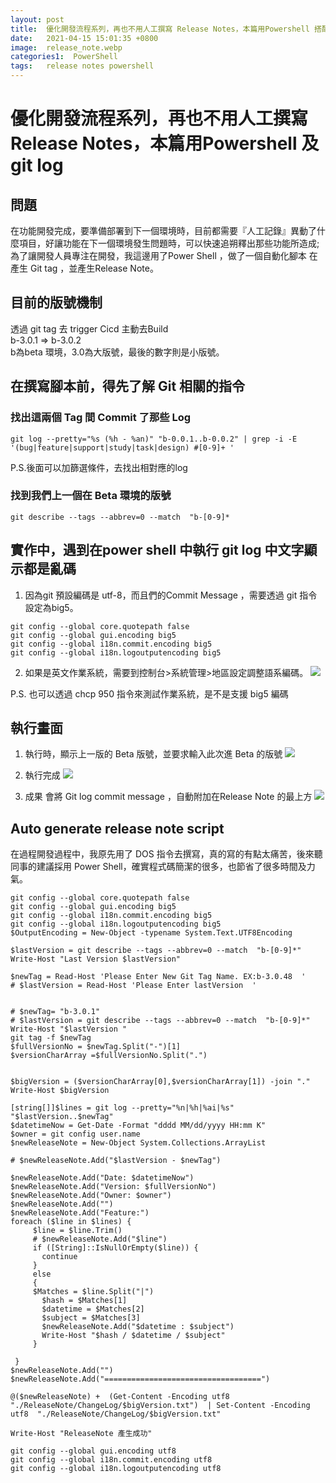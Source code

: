 ```yaml
---
layout: post
title:  優化開發流程系列，再也不用人工撰寫 Release Notes，本篇用Powershell 搭配 git log
date:   2021-04-15 15:01:35 +0800
image:  release_note.webp
categories1:  PowerShell
tags:   release notes powershell
---
```

# 優化開發流程系列，再也不用人工撰寫 Release Notes，本篇用Powershell 及 git log

## 問題
在功能開發完成，要準備部署到下一個環境時，目前都需要『人工記錄』異動了什麼項目，好讓功能在下一個環境發生問題時，可以快速追朔釋出那些功能所造成;為了讓開發人員專注在開發，我這邊用了Power Shell ，做了一個自動化腳本 在產生 Git tag ，並產生Release Note。

## 目前的版號機制
透過 git tag 去 trigger Cicd 主動去Build <br/>
b-3.0.1 => b-3.0.2 <br/>
b為beta 環境，3.0為大版號，最後的數字則是小版號。

## 在撰寫腳本前，得先了解 Git 相關的指令

### 找出這兩個 Tag 間 Commit 了那些 Log

```
git log --pretty="%s (%h - %an)" "b-0.0.1..b-0.0.2" | grep -i -E '(bug|feature|support|study|task|design) #[0-9]+ '
```
P.S.後面可以加篩選條件，去找出相對應的log


### 找到我們上一個在 Beta 環境的版號

```
git describe --tags --abbrev=0 --match  "b-[0-9]*
```

## 實作中，遇到在power shell 中執行 git log 中文字顯示都是亂碼

1. 因為git 預設編碼是 utf-8，而且們的Commit Message ，需要透過 git 指令設定為big5。

```
git config --global core.quotepath false 
git config --global gui.encoding big5
git config --global i18n.commit.encoding big5
git config --global i18n.logoutputencoding big5 
```

2. 如果是英文作業系統，需要到控制台>系統管理>地區設定調整語系編碼。
![](https://i.imgur.com/Vu3IXL0.webp)

P.S. 也可以透過 chcp 950 指令來測試作業系統，是不是支援 big5 編碼

## 執行畫面
1. 執行時，顯示上一版的 Beta 版號，並要求輸入此次進 Beta 的版號
![](https://i.imgur.com/V7efvh1.webp)

2. 執行完成
![](https://i.imgur.com/KMrK3bT.webp)

3. 成果
會將 Git log commit message ，自動附加在Release Note 的最上方
![](https://i.imgur.com/GmQSU5P.webp)


## Auto generate release note script

在過程開發過程中，我原先用了 DOS 指令去撰寫，真的寫的有點太痛苦，後來聽同事的建議採用 Power Shell，確實程式碼簡潔的很多，也節省了很多時間及力氣。

```
git config --global core.quotepath false 
git config --global gui.encoding big5
git config --global i18n.commit.encoding big5
git config --global i18n.logoutputencoding big5 
$OutputEncoding = New-Object -typename System.Text.UTF8Encoding

$lastVersion = git describe --tags --abbrev=0 --match  "b-[0-9]*"
Write-Host "Last Version $lastVersion"

$newTag = Read-Host 'Please Enter New Git Tag Name. EX:b-3.0.48  '
# $lastVersion = Read-Host 'Please Enter lastVersion  '


# $newTag= "b-3.0.1"
# $lastVersion = git describe --tags --abbrev=0 --match  "b-[0-9]*"
Write-Host "$lastVersion "
git tag -f $newTag
$fullVersionNo = $newTag.Split("-")[1]
$versionCharArray =$fullVersionNo.Split(".")


$bigVersion = ($versionCharArray[0],$versionCharArray[1]) -join "."
Write-Host $bigVersion

[string[]]$lines = git log --pretty="%n|%h|%ai|%s" "$lastVersion..$newTag"
$datetimeNow = Get-Date -Format "dddd MM/dd/yyyy HH:mm K"
$owner = git config user.name
$newReleaseNote = New-Object System.Collections.ArrayList

# $newReleaseNote.Add("$lastVersion - $newTag")

$newReleaseNote.Add("Date: $datetimeNow")
$newReleaseNote.Add("Version: $fullVersionNo")
$newReleaseNote.Add("Owner: $owner")
$newReleaseNote.Add("")
$newReleaseNote.Add("Feature:")
foreach ($line in $lines) {
     $line = $line.Trim()
	 # $newReleaseNote.Add("$line")
     if ([String]::IsNullOrEmpty($line)) {
       continue
     }
     else
	 {
	 $Matches = $line.Split("|")
       $hash = $Matches[1]
       $datetime = $Matches[2]
       $subject = $Matches[3]
	   $newReleaseNote.Add("$datetime : $subject")
	   Write-Host "$hash / $datetime / $subject"
     }
     
 }
$newReleaseNote.Add("")
$newReleaseNote.Add("===================================")

@($newReleaseNote) +  (Get-Content -Encoding utf8  "./ReleaseNote/ChangeLog/$bigVersion.txt")  | Set-Content -Encoding utf8  "./ReleaseNote/ChangeLog/$bigVersion.txt"  

Write-Host "ReleaseNote 產生成功"

git config --global gui.encoding utf8
git config --global i18n.commit.encoding utf8
git config --global i18n.logoutputencoding utf8

```